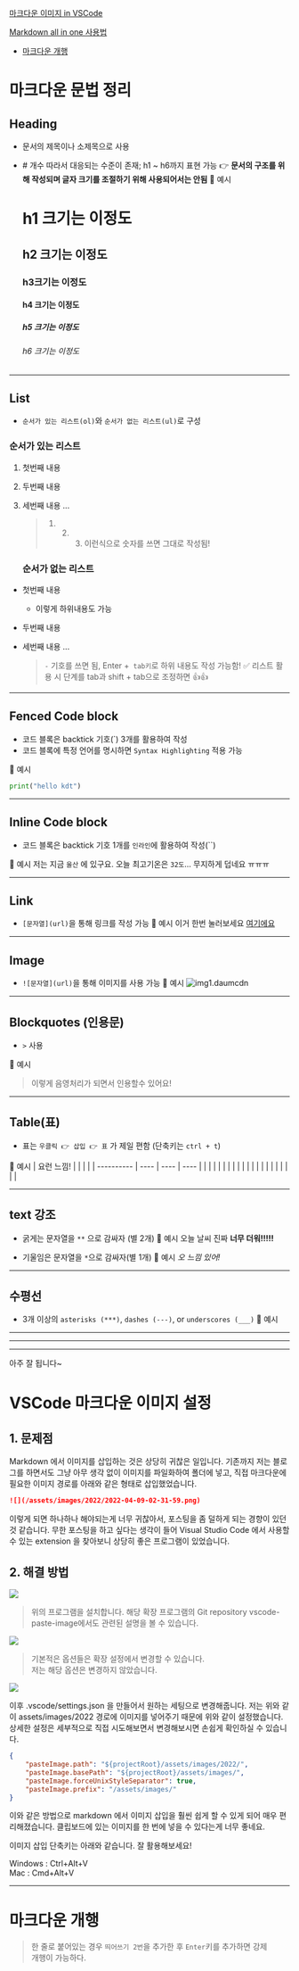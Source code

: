 [마크다운 이미지 in VSCode](#vscode-마크다운-이미지-설정)

[Markdown all in one 사용법](#)
  - [마크다운 개행](#마크다운-개행)


# 마크다운 문법 정리

## Heading

- 문서의 제목이나 소제목으로 사용

- \# 개수 따라서 대응되는 수준이 존재;  h1 ~ h6까지 표현 가능
  👉  **문서의 구조를 위해 작성되며 글자 크기를 조절하기 위해 사용되어서는 안됨**
  💬 예시
  
  # h1 크기는 이정도
  
  ## h2 크기는 이정도
  
  ### h3크기는 이정도
  
  #### h4 크기는 이정도
  
  ##### h5 크기는 이정도
  
  ###### h6 크기는 이정도

---

## List

- `순서가 있는 리스트(ol)`와 `순서가 없는 리스트(ul)`로 구성

### 순서가 있는 리스트

1. 첫번째 내용

2. 두번째 내용

3. 세번째 내용
   ...
   
   > 1. 2. 3. 이런식으로 숫자를 쓰면 그대로 작성됨!
   
   ### 순서가 없는 리스트
- 첫번째 내용
  
  - 이렇게 하위내용도 가능

- 두번째 내용

- 세번째 내용
  ...
  
  > `-` 기호를 쓰면 됨, Enter +` tab키`로 하위 내용도 작성 가능함!
  > ✅ 리스트 활용 시 단계를 tab과 shift + tab으로 조정하면 👍👍

---

## Fenced Code block

- 코드 블록은 backtick 기호(`) 3개를 활용하여 작성
- 코드 블록에 특정 언어를 명시하면 `Syntax Highlighting` 적용 가능

💬 예시

```python
print("hello kdt")
```

---

## Inline Code block

- 코드 블록은 backtick 기호 1개를 `인라인`에 활용하여 작성(``)

💬 예시
저는 지금 `울산` 에 있구요. 오늘 최고기온은 `32도`... 무지하게 덥네요 ㅠㅠㅠ

---

## Link

- `[문자열](url)`을 통해 링크를 작성 가능
  💬 예시
  이거 한번 눌러보세요 [여기에요](https://www.youtube.com/watch?app=desktop&v=qSipY59vFko)

---

## Image

- `![문자열](url)`을 통해 이미지를 사용 가능
  💬 예시
  ![img1.daumcdn](마크다운_문법정리.assets/img1.daumcdn.jpg)

---

## Blockquotes (인용문)

- `>` 사용

💬 예시

> 이렇게 음영처리가 되면서 인용할수 있어요!

---

## Table(표)

- 표는 `우클릭 👉 삽입 👉 표` 가 제일 편함
  (단축키는 `ctrl + t`)

💬 예시
| 요런 느낌! |      |      |      |
| ---------- | ---- | ---- | ---- |
|            |      |      |      |
|            |      |      |      |
|            |      |      |      |
|            |      |      |      |

---

## text 강조

- 굵게는 문자열을 `**` 으로 감싸자 (별 2개)
  💬 예시
  오늘 날씨 진짜 **너무 더워!!!!!**

- 기울임은 문자열을 `*`으로 감싸자(별 1개)
  💬 예시
  *오 느낌 있어!*

---

## 수평선

- 3개 이상의 `asterisks (***)`, `dashes (---)`, or `underscores (___)`
  💬 예시

---

---

---

아주 잘 됩니다~


# VSCode 마크다운 이미지 설정

## 1. 문제점
Markdown 에서 이미지를 삽입하는 것은 상당히 귀찮은 일입니다. 기존까지 저는 블로그를 하면서도 그냥 아무 생각 없이 이미지를 파일화하여 폴더에 넣고, 직접 마크다운에 필요한 이미지 경로를 아래와 같은 형태로 삽입했었습니다.

```markdown
![](/assets/images/2022/2022-04-09-02-31-59.png)
```
이렇게 되면 하나하나 해야되는게 너무 귀찮아서, 포스팅을 좀 덜하게 되는 경향이 있던 것 같습니다. 무한 포스팅을 하고 싶다는 생각이 들어 Visual Studio Code 에서 사용할 수 있는 extension 을 찾아보니 상당히 좋은 프로그램이 있었습니다.  


## 2. 해결 방법
![](/assets/images/2022/2022-08-26-08-18-03.png)

> 위의 프로그램을 설치합니다. 해당 확장 프로그램의 Git repository vscode-paste-image에서도 관련된 설명을 볼 수 있습니다.


![](/assets/images/2022/2022-08-26-09-47-30.png)

> 기본적은 옵션들은 확장 설정에서 변경할 수 있습니다.  
> 저는 해당 옵션은 변경하지 않았습니다.

![](/assets/images/2022/2022-08-26-09-49-10.png)

이후 .vscode/settings.json 을 만들어서 원하는 세팅으로 변경해줍니다. 저는 위와 같이 assets/images/2022 경로에 이미지를 넣어주기 때문에 위와 같이 설정했습니다. 상세한 설정은 세부적으로 직접 시도해보면서 변경해보시면 손쉽게 확인하실 수 있습니다.
```json
{
    "pasteImage.path": "${projectRoot}/assets/images/2022/",
    "pasteImage.basePath": "${projectRoot}/assets/images/",
    "pasteImage.forceUnixStyleSeparator": true,
    "pasteImage.prefix": "/assets/images/"
}
```
이와 같은 방법으로 markdown 에서 이미지 삽입을 훨씬 쉽게 할 수 있게 되어 매우 편리해졌습니다. 클립보드에 있는 이미지를 한 번에 넣을 수 있다는게 너무 좋네요.

이미지 삽입 단축키는 아래와 같습니다. 잘 활용해보세요!

Windows : Ctrl+Alt+V  
Mac : Cmd+Alt+V  

---
# 마크다운 개행
> 한 줄로 붙어있는 경우 `띄어쓰기 2번`을 추가한 후 `Enter`키를 추가하면 강제  
> 개행이 가능하다.
